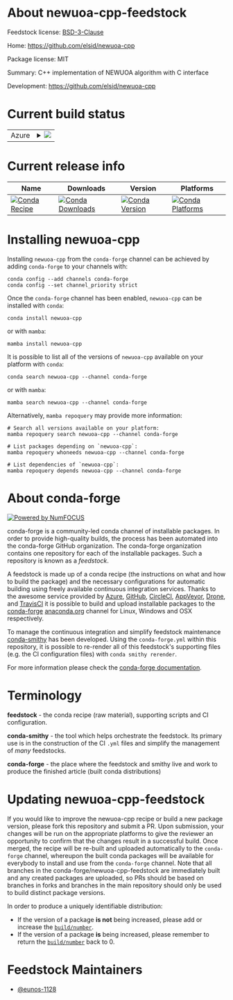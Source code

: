 About newuoa-cpp-feedstock
==========================

Feedstock license: [BSD-3-Clause](https://github.com/conda-forge/newuoa-cpp-feedstock/blob/main/LICENSE.txt)

Home: https://github.com/elsid/newuoa-cpp

Package license: MIT

Summary: C++ implementation of NEWUOA algorithm with C interface

Development: https://github.com/elsid/newuoa-cpp

Current build status
====================


<table>
    
  <tr>
    <td>Azure</td>
    <td>
      <details>
        <summary>
          <a href="https://dev.azure.com/conda-forge/feedstock-builds/_build/latest?definitionId=26168&branchName=main">
            <img src="https://dev.azure.com/conda-forge/feedstock-builds/_apis/build/status/newuoa-cpp-feedstock?branchName=main">
          </a>
        </summary>
        <table>
          <thead><tr><th>Variant</th><th>Status</th></tr></thead>
          <tbody><tr>
              <td>linux_64</td>
              <td>
                <a href="https://dev.azure.com/conda-forge/feedstock-builds/_build/latest?definitionId=26168&branchName=main">
                  <img src="https://dev.azure.com/conda-forge/feedstock-builds/_apis/build/status/newuoa-cpp-feedstock?branchName=main&jobName=linux&configuration=linux%20linux_64_" alt="variant">
                </a>
              </td>
            </tr><tr>
              <td>osx_64</td>
              <td>
                <a href="https://dev.azure.com/conda-forge/feedstock-builds/_build/latest?definitionId=26168&branchName=main">
                  <img src="https://dev.azure.com/conda-forge/feedstock-builds/_apis/build/status/newuoa-cpp-feedstock?branchName=main&jobName=osx&configuration=osx%20osx_64_" alt="variant">
                </a>
              </td>
            </tr><tr>
              <td>win_64</td>
              <td>
                <a href="https://dev.azure.com/conda-forge/feedstock-builds/_build/latest?definitionId=26168&branchName=main">
                  <img src="https://dev.azure.com/conda-forge/feedstock-builds/_apis/build/status/newuoa-cpp-feedstock?branchName=main&jobName=win&configuration=win%20win_64_" alt="variant">
                </a>
              </td>
            </tr>
          </tbody>
        </table>
      </details>
    </td>
  </tr>
</table>

Current release info
====================

| Name | Downloads | Version | Platforms |
| --- | --- | --- | --- |
| [![Conda Recipe](https://img.shields.io/badge/recipe-newuoa--cpp-green.svg)](https://anaconda.org/conda-forge/newuoa-cpp) | [![Conda Downloads](https://img.shields.io/conda/dn/conda-forge/newuoa-cpp.svg)](https://anaconda.org/conda-forge/newuoa-cpp) | [![Conda Version](https://img.shields.io/conda/vn/conda-forge/newuoa-cpp.svg)](https://anaconda.org/conda-forge/newuoa-cpp) | [![Conda Platforms](https://img.shields.io/conda/pn/conda-forge/newuoa-cpp.svg)](https://anaconda.org/conda-forge/newuoa-cpp) |

Installing newuoa-cpp
=====================

Installing `newuoa-cpp` from the `conda-forge` channel can be achieved by adding `conda-forge` to your channels with:

```
conda config --add channels conda-forge
conda config --set channel_priority strict
```

Once the `conda-forge` channel has been enabled, `newuoa-cpp` can be installed with `conda`:

```
conda install newuoa-cpp
```

or with `mamba`:

```
mamba install newuoa-cpp
```

It is possible to list all of the versions of `newuoa-cpp` available on your platform with `conda`:

```
conda search newuoa-cpp --channel conda-forge
```

or with `mamba`:

```
mamba search newuoa-cpp --channel conda-forge
```

Alternatively, `mamba repoquery` may provide more information:

```
# Search all versions available on your platform:
mamba repoquery search newuoa-cpp --channel conda-forge

# List packages depending on `newuoa-cpp`:
mamba repoquery whoneeds newuoa-cpp --channel conda-forge

# List dependencies of `newuoa-cpp`:
mamba repoquery depends newuoa-cpp --channel conda-forge
```


About conda-forge
=================

[![Powered by
NumFOCUS](https://img.shields.io/badge/powered%20by-NumFOCUS-orange.svg?style=flat&colorA=E1523D&colorB=007D8A)](https://numfocus.org)

conda-forge is a community-led conda channel of installable packages.
In order to provide high-quality builds, the process has been automated into the
conda-forge GitHub organization. The conda-forge organization contains one repository
for each of the installable packages. Such a repository is known as a *feedstock*.

A feedstock is made up of a conda recipe (the instructions on what and how to build
the package) and the necessary configurations for automatic building using freely
available continuous integration services. Thanks to the awesome service provided by
[Azure](https://azure.microsoft.com/en-us/services/devops/), [GitHub](https://github.com/),
[CircleCI](https://circleci.com/), [AppVeyor](https://www.appveyor.com/),
[Drone](https://cloud.drone.io/welcome), and [TravisCI](https://travis-ci.com/)
it is possible to build and upload installable packages to the
[conda-forge](https://anaconda.org/conda-forge) [anaconda.org](https://anaconda.org/)
channel for Linux, Windows and OSX respectively.

To manage the continuous integration and simplify feedstock maintenance
[conda-smithy](https://github.com/conda-forge/conda-smithy) has been developed.
Using the ``conda-forge.yml`` within this repository, it is possible to re-render all of
this feedstock's supporting files (e.g. the CI configuration files) with ``conda smithy rerender``.

For more information please check the [conda-forge documentation](https://conda-forge.org/docs/).

Terminology
===========

**feedstock** - the conda recipe (raw material), supporting scripts and CI configuration.

**conda-smithy** - the tool which helps orchestrate the feedstock.
                   Its primary use is in the construction of the CI ``.yml`` files
                   and simplify the management of *many* feedstocks.

**conda-forge** - the place where the feedstock and smithy live and work to
                  produce the finished article (built conda distributions)


Updating newuoa-cpp-feedstock
=============================

If you would like to improve the newuoa-cpp recipe or build a new
package version, please fork this repository and submit a PR. Upon submission,
your changes will be run on the appropriate platforms to give the reviewer an
opportunity to confirm that the changes result in a successful build. Once
merged, the recipe will be re-built and uploaded automatically to the
`conda-forge` channel, whereupon the built conda packages will be available for
everybody to install and use from the `conda-forge` channel.
Note that all branches in the conda-forge/newuoa-cpp-feedstock are
immediately built and any created packages are uploaded, so PRs should be based
on branches in forks and branches in the main repository should only be used to
build distinct package versions.

In order to produce a uniquely identifiable distribution:
 * If the version of a package **is not** being increased, please add or increase
   the [``build/number``](https://docs.conda.io/projects/conda-build/en/latest/resources/define-metadata.html#build-number-and-string).
 * If the version of a package **is** being increased, please remember to return
   the [``build/number``](https://docs.conda.io/projects/conda-build/en/latest/resources/define-metadata.html#build-number-and-string)
   back to 0.

Feedstock Maintainers
=====================

* [@eunos-1128](https://github.com/eunos-1128/)

